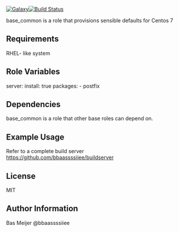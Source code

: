 [![Galaxy](https://img.shields.io/badge/galaxy-dockpack.base__common-blue.svg?style=flat)](https://galaxy.ansible.com/dockpack/base_common)[![Build Status](https://api.travis-ci.org/dockpack/base_common.svg)](https://travis-ci.org/dockpack/base_common)

base_common is a role that provisions sensible defaults for Centos 7

Requirements
------------

RHEL- like system


Role Variables
--------------

server:
    install: true
    packages: 
      - postfix

Dependencies
------------

base_common is a role that other base roles can depend on.

Example Usage
----------------

Refer to a complete build server https://github.com/bbaassssiiee/buildserver

License
-------

MIT

Author Information
------------------

Bas Meijer
@bbaassssiiee
